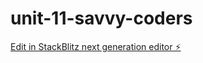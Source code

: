 # unit-11-savvy-coders

[Edit in StackBlitz next generation editor ⚡️](https://stackblitz.com/~/github.com/Gabrielle-w05/unit-11-savvy-coders)